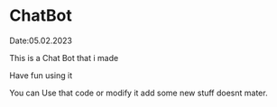 # ChatBot

Date:05.02.2023

This is a Chat Bot that i made 

Have fun using it

You can Use that code or modify it add some new stuff doesnt mater.
